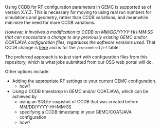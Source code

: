 Using CCDB for RF configuration parameters in GEMC is supported as of version X.Y.Z.   This is necessary for moving to using real run numbers for simulations and geometry, rather than CCDB variations, and meanwhile minimize the need for more CCDB variations.

_However, it involves a modification to CCDB on MM/DD/YYYY-HH:MM:SS that can necessitate a change to any previously existing GEMC and/or COATJAVA configuration files, regardless the software versions used._  That CCDB change is [here]() and is for the `/runcontrol/rf` table.

The preferred approach is to just start with configuration files from this repository, which is what jobs submitted from our OSG web portal will do.

Other options include:
* Adding the appropriate RF settings to your current GEMC configuration.
  * how?
* Using a CCDB timestamp in GEMC and/or COATJAVA, which can be achieved by
  * using an SQLite snapshot of CCDB that was created before MM/DD/YYYY-HH:MM:SS
  * specifying a CCDB timestamp in your GEMC/COATJAVA configuration
  * how?

